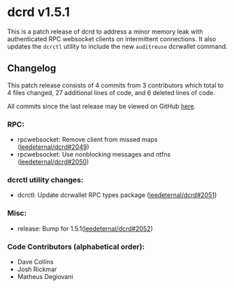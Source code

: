 # dcrd v1.5.1

This is a patch release of dcrd to address a minor memory leak with authenticated RPC websocket clients on intermittent connections.   It also updates the `dcrctl` utility to include the new `auditreuse` dcrwallet command.

## Changelog

This patch release consists of 4 commits from 3 contributors which total to 4 files changed, 27 additional lines of code, and 6 deleted lines of code.

All commits since the last release may be viewed on GitHub [here](https://github.com/leedeternal/dcrd/compare/release-v1.5.0...release-v1.5.1).

### RPC:

- rpcwebsocket: Remove client from missed maps ([leedeternal/dcrd#2049](https://github.com/leedeternal/dcrd/pull/2049))
- rpcwebsocket: Use nonblocking messages and ntfns ([leedeternal/dcrd#2050](https://github.com/leedeternal/dcrd/pull/2050))

### dcrctl utility changes:

- dcrctl: Update dcrwallet RPC types package ([leedeternal/dcrd#2051](https://github.com/leedeternal/dcrd/pull/2051))

### Misc:

- release: Bump for 1.5.1([leedeternal/dcrd#2052](https://github.com/leedeternal/dcrd/pull/2052))

### Code Contributors (alphabetical order):

- Dave Collins
- Josh Rickmar
- Matheus Degiovani
